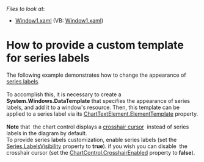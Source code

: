 <!-- default file list -->
*Files to look at*:

* [Window1.xaml](./CS/Window1.xaml) (VB: [Window1.xaml](./VB/Window1.xaml))
<!-- default file list end -->
# How to provide a custom template for series labels


<p>The following example demonstrates how to change the appearance of <a href="https://documentation.devexpress.com/#WPF/CustomDocument6341">series labels</a>.<br /><br />To accomplish this, it is necessary to create a <strong>System.Windows.DataTemplate</strong> that specifies the appearance of series labels, and add it to a window's resource. Then, this template can be applied to a series label via its <a href="http://larix/ReferenceBrowserMain_14_2/LoadItem.aspx?Member=P%3aDevExpress.Xpf.Charts.ChartTextElement.ElementTemplate&Template=MemberPropertyTopic">ChartTextElement.ElementTemplate</a> property.<br /><br /><strong>Note</strong> that  the chart control displays a <a href="https://documentation.devexpress.com/#WPF/CustomDocument11974">crosshair cursor</a>  instead of series labels in the diagram by default. <br />To provide series labels customization, enable series labels (set the <a href="https://documentation.devexpress.com/#WPF/DevExpressXpfChartsSeries_LabelsVisibilitytopic">Series.LabelsVisibility</a> property to <strong>true</strong>). if you wish you can disable  the crosshair cursor (set the <a href="https://documentation.devexpress.com/#WPF/DevExpressXpfChartsChartControl_CrosshairEnabledtopic">ChartControl.CrosshairEnabled</a> property to<strong> false</strong>). </p>

<br/>


